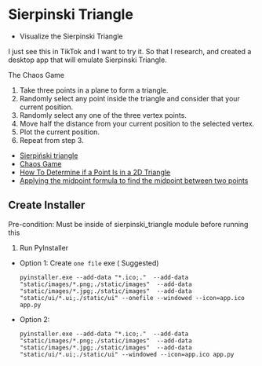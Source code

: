 # Sierpinski Triangle

- Visualize the Sierpinski Triangle

I just see this in TikTok and I want to try it. So that I research, and created a desktop app that will emulate Sierpinski Triangle.

The Chaos Game

1. Take three points in a plane to form a triangle.
2. Randomly select any point inside the triangle and consider that your current position.
3. Randomly select any one of the three vertex points.
4. Move half the distance from your current position to the selected vertex.
5. Plot the current position.
6. Repeat from step 3.

- [Sierpiński triangle](https://en.wikipedia.org/wiki/Sierpi%C5%84ski_triangle)
- [Chaos Game](https://www.pythoninformer.com/generative-art/iterated-function-systems/chaos-game/)
- [How To Determine if a Point Is in a 2D Triangle](https://www.baeldung.com/cs/check-if-point-is-in-2d-triangle)
- [Applying the midpoint formula to find the midpoint between two points](https://youtu.be/6mx8HIf3oUk?t=74)

## Create Installer
Pre-condition: Must be inside of sierpinski_triangle module before running this
1. Run PyInstaller
- Option 1: Create `one file` exe ( Suggested)
    ```
    pyinstaller.exe --add-data "*.ico;."  --add-data "static/images/*.png;./static/images"  --add-data "static/images/*.jpg;./static/images"  --add-data "static/ui/*.ui;./static/ui" --onefile --windowed --icon=app.ico app.py
    ```
- Option 2:
    ```
    pyinstaller.exe --add-data "*.ico;."  --add-data "static/images/*.png;./static/images"  --add-data "static/images/*.jpg;./static/images"  --add-data "static/ui/*.ui;./static/ui" --windowed --icon=app.ico app.py
    ```